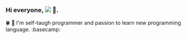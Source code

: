 ### Hi everyone, <img src="https://user-images.githubusercontent.com/1303154/88677602-1635ba80-d120-11ea-84d8-d263ba5fc3c0.gif"> 🌟.

🍀 🥬 I'm self-taugh programmer and passion to learn new programming language. :basecamp:



